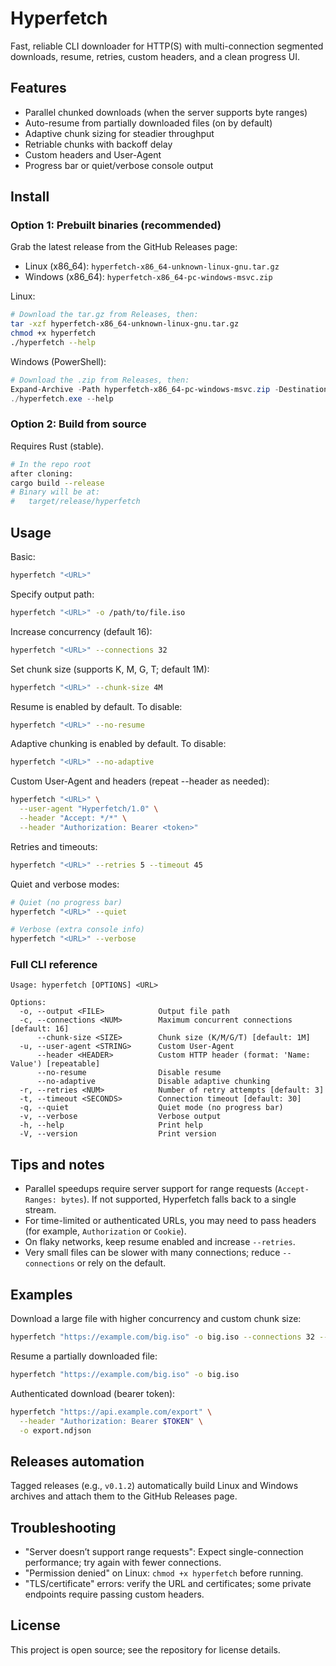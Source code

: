 # Hyperfetch

Fast, reliable CLI downloader for HTTP(S) with multi-connection segmented downloads, resume, retries, custom headers, and a clean progress UI.

## Features
- Parallel chunked downloads (when the server supports byte ranges)
- Auto-resume from partially downloaded files (on by default)
- Adaptive chunk sizing for steadier throughput
- Retriable chunks with backoff delay
- Custom headers and User-Agent
- Progress bar or quiet/verbose console output

## Install

### Option 1: Prebuilt binaries (recommended)
Grab the latest release from the GitHub Releases page:
- Linux (x86_64): `hyperfetch-x86_64-unknown-linux-gnu.tar.gz`
- Windows (x86_64): `hyperfetch-x86_64-pc-windows-msvc.zip`

Linux:
```bash
# Download the tar.gz from Releases, then:
tar -xzf hyperfetch-x86_64-unknown-linux-gnu.tar.gz
chmod +x hyperfetch
./hyperfetch --help
```

Windows (PowerShell):
```powershell
# Download the .zip from Releases, then:
Expand-Archive -Path hyperfetch-x86_64-pc-windows-msvc.zip -DestinationPath . -Force
./hyperfetch.exe --help
```

### Option 2: Build from source
Requires Rust (stable).
```bash
# In the repo root
after cloning:
cargo build --release
# Binary will be at:
#   target/release/hyperfetch
```

## Usage
Basic:
```bash
hyperfetch "<URL>"
```

Specify output path:
```bash
hyperfetch "<URL>" -o /path/to/file.iso
```

Increase concurrency (default 16):
```bash
hyperfetch "<URL>" --connections 32
```

Set chunk size (supports K, M, G, T; default 1M):
```bash
hyperfetch "<URL>" --chunk-size 4M
```

Resume is enabled by default. To disable:
```bash
hyperfetch "<URL>" --no-resume
```

Adaptive chunking is enabled by default. To disable:
```bash
hyperfetch "<URL>" --no-adaptive
```

Custom User-Agent and headers (repeat --header as needed):
```bash
hyperfetch "<URL>" \
  --user-agent "Hyperfetch/1.0" \
  --header "Accept: */*" \
  --header "Authorization: Bearer <token>"
```

Retries and timeouts:
```bash
hyperfetch "<URL>" --retries 5 --timeout 45
```

Quiet and verbose modes:
```bash
# Quiet (no progress bar)
hyperfetch "<URL>" --quiet

# Verbose (extra console info)
hyperfetch "<URL>" --verbose
```

### Full CLI reference
```
Usage: hyperfetch [OPTIONS] <URL>

Options:
  -o, --output <FILE>            Output file path
  -c, --connections <NUM>        Maximum concurrent connections [default: 16]
      --chunk-size <SIZE>        Chunk size (K/M/G/T) [default: 1M]
  -u, --user-agent <STRING>      Custom User-Agent
      --header <HEADER>          Custom HTTP header (format: 'Name: Value') [repeatable]
      --no-resume                Disable resume
      --no-adaptive              Disable adaptive chunking
  -r, --retries <NUM>            Number of retry attempts [default: 3]
  -t, --timeout <SECONDS>        Connection timeout [default: 30]
  -q, --quiet                    Quiet mode (no progress bar)
  -v, --verbose                  Verbose output
  -h, --help                     Print help
  -V, --version                  Print version
```

## Tips and notes
- Parallel speedups require server support for range requests (`Accept-Ranges: bytes`). If not supported, Hyperfetch falls back to a single stream.
- For time-limited or authenticated URLs, you may need to pass headers (for example, `Authorization` or `Cookie`).
- On flaky networks, keep resume enabled and increase `--retries`.
- Very small files can be slower with many connections; reduce `--connections` or rely on the default.

## Examples
Download a large file with higher concurrency and custom chunk size:
```bash
hyperfetch "https://example.com/big.iso" -o big.iso --connections 32 --chunk-size 8M
```

Resume a partially downloaded file:
```bash
hyperfetch "https://example.com/big.iso" -o big.iso
```

Authenticated download (bearer token):
```bash
hyperfetch "https://api.example.com/export" \
  --header "Authorization: Bearer $TOKEN" \
  -o export.ndjson
```

## Releases automation
Tagged releases (e.g., `v0.1.2`) automatically build Linux and Windows archives and attach them to the GitHub Releases page.

## Troubleshooting
- "Server doesn’t support range requests": Expect single-connection performance; try again with fewer connections.
- "Permission denied" on Linux: `chmod +x hyperfetch` before running.
- "TLS/certificate" errors: verify the URL and certificates; some private endpoints require passing custom headers.

## License
This project is open source; see the repository for license details.
